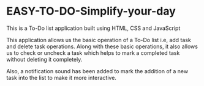 # EASY-TO-DO-Simplify-your-day
This is a To-Do list application built using HTML, CSS and JavaScript

This application allows us the basic operation of a To-Do list i.e, add task and delete task operations. Along with these basic operations, it also allows us to check or uncheck a task which helps to mark a completed task without deleting it completely.

Also, a notification sound has been added to mark the addition of a new task into the list to make it more interactive.
